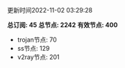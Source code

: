 更新时间2022-11-02 03:29:28

**总订阅: 45**
**总节点: 2242**
**有效节点: 400**
- trojan节点: 70
- ss节点: 129
- v2ray节点: 201
